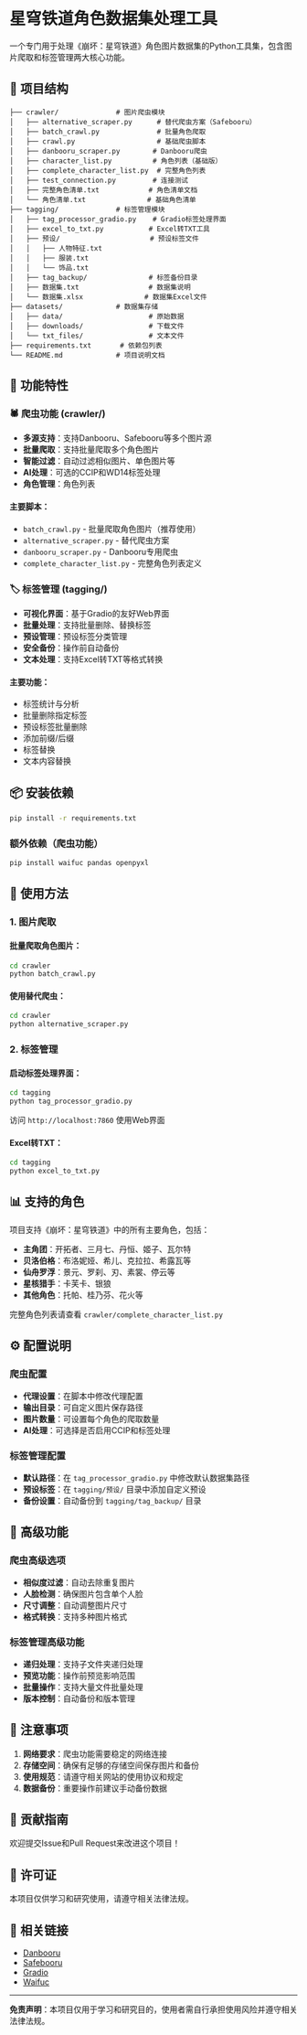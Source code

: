 # 星穹铁道角色数据集处理工具

一个专门用于处理《崩坏：星穹铁道》角色图片数据集的Python工具集，包含图片爬取和标签管理两大核心功能。

## 📁 项目结构

```
├── crawler/              # 图片爬虫模块
│   ├── alternative_scraper.py      # 替代爬虫方案（Safebooru）
│   ├── batch_crawl.py              # 批量角色爬取
│   ├── crawl.py                    # 基础爬虫脚本
│   ├── danbooru_scraper.py        # Danbooru爬虫
│   ├── character_list.py          # 角色列表（基础版）
│   ├── complete_character_list.py  # 完整角色列表
│   ├── test_connection.py         # 连接测试
│   ├── 完整角色清单.txt            # 角色清单文档
│   └── 角色清单.txt               # 基础角色清单
├── tagging/              # 标签管理模块
│   ├── tag_processor_gradio.py    # Gradio标签处理界面
│   ├── excel_to_txt.py           # Excel转TXT工具
│   ├── 预设/                      # 预设标签文件
│   │   ├── 人物特征.txt
│   │   ├── 服装.txt
│   │   └── 饰品.txt
│   ├── tag_backup/               # 标签备份目录
│   ├── 数据集.txt                 # 数据集说明
│   └── 数据集.xlsx               # 数据集Excel文件
├── datasets/             # 数据集存储
│   ├── data/                     # 原始数据
│   ├── downloads/                # 下载文件
│   └── txt_files/                # 文本文件
├── requirements.txt       # 依赖包列表
└── README.md             # 项目说明文档
```

## 🚀 功能特性

### 🕷️ 爬虫功能 (crawler/)

- **多源支持**：支持Danbooru、Safebooru等多个图片源
- **批量爬取**：支持批量爬取多个角色图片
- **智能过滤**：自动过滤相似图片、单色图片等
- **AI处理**：可选的CCIP和WD14标签处理
- **角色管理**：角色列表

#### 主要脚本：

- `batch_crawl.py` - 批量爬取角色图片（推荐使用）
- `alternative_scraper.py` - 替代爬虫方案
- `danbooru_scraper.py` - Danbooru专用爬虫
- `complete_character_list.py` - 完整角色列表定义

### 🏷️ 标签管理 (tagging/)

- **可视化界面**：基于Gradio的友好Web界面
- **批量处理**：支持批量删除、替换标签
- **预设管理**：预设标签分类管理
- **安全备份**：操作前自动备份
- **文本处理**：支持Excel转TXT等格式转换

#### 主要功能：

- 标签统计与分析
- 批量删除指定标签
- 预设标签批量删除
- 添加前缀/后缀
- 标签替换
- 文本内容替换

## 📦 安装依赖

```bash
pip install -r requirements.txt
```

### 额外依赖（爬虫功能）

```bash
pip install waifuc pandas openpyxl
```

## 🎯 使用方法

### 1. 图片爬取

#### 批量爬取角色图片：
```bash
cd crawler
python batch_crawl.py
```

#### 使用替代爬虫：
```bash
cd crawler
python alternative_scraper.py
```

### 2. 标签管理

#### 启动标签处理界面：
```bash
cd tagging
python tag_processor_gradio.py
```

访问 `http://localhost:7860` 使用Web界面

#### Excel转TXT：
```bash
cd tagging
python excel_to_txt.py
```

## 📊 支持的角色

项目支持《崩坏：星穹铁道》中的所有主要角色，包括：

- **主角团**：开拓者、三月七、丹恒、姬子、瓦尔特
- **贝洛伯格**：布洛妮娅、希儿、克拉拉、希露瓦等
- **仙舟罗浮**：景元、罗刹、刃、素裳、停云等
- **星核猎手**：卡芙卡、银狼
- **其他角色**：托帕、桂乃芬、花火等

完整角色列表请查看 `crawler/complete_character_list.py`

## ⚙️ 配置说明

### 爬虫配置

- **代理设置**：在脚本中修改代理配置
- **输出目录**：可自定义图片保存路径
- **图片数量**：可设置每个角色的爬取数量
- **AI处理**：可选择是否启用CCIP和标签处理

### 标签管理配置

- **默认路径**：在 `tag_processor_gradio.py` 中修改默认数据集路径
- **预设标签**：在 `tagging/预设/` 目录中添加自定义预设
- **备份设置**：自动备份到 `tagging/tag_backup/` 目录

## 🔧 高级功能

### 爬虫高级选项

- **相似度过滤**：自动去除重复图片
- **人脸检测**：确保图片包含单个人脸
- **尺寸调整**：自动调整图片尺寸
- **格式转换**：支持多种图片格式

### 标签管理高级功能

- **递归处理**：支持子文件夹递归处理
- **预览功能**：操作前预览影响范围
- **批量操作**：支持大量文件批量处理
- **版本控制**：自动备份和版本管理

## 📝 注意事项

1. **网络要求**：爬虫功能需要稳定的网络连接
2. **存储空间**：确保有足够的存储空间保存图片和备份
3. **使用规范**：请遵守相关网站的使用协议和规定
4. **数据备份**：重要操作前建议手动备份数据

## 🤝 贡献指南

欢迎提交Issue和Pull Request来改进这个项目！

## 📄 许可证

本项目仅供学习和研究使用，请遵守相关法律法规。

## 🔗 相关链接

- [Danbooru](https://danbooru.donmai.us/)
- [Safebooru](https://safebooru.org/)
- [Gradio](https://gradio.app/)
- [Waifuc](https://github.com/deepghs/waifuc)

---

**免责声明**：本项目仅用于学习和研究目的，使用者需自行承担使用风险并遵守相关法律法规。